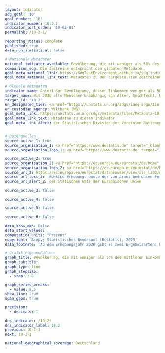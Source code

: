 ```yaml
---
layout: indicator    
sdg_goal: '10'    
goal_number: '10'    
indicator_number: 10.2.1    
indicator_sort_order: '10-02-01'    
permalink: /10-2-1/    

reporting_status: complete    
published: true    
data_non_statistical: false    

# Nationale Metadaten    
national_indicator_available: Bevölkerung, die mit weniger als 50% des mittleren Einkommens lebt    
comparison_sdg: Die Zeitreihe entspricht den globalen Metadaten.    
goal_meta_national_link: https://SdgTestEnvironment.github.io/sdg-indicators/public/Meta/10.2.1.pdf
goal_meta_national_link_text: Metadaten zu den dargestellten Zeitreihen    

# Globale Metadaten    
indicator_name: Anteil der Bevölkerung, dessen Einkommen weniger als 50 Prozent des Medians beträgt, nach Geschlecht, Alter und Menschen mit Behinderungen    
target_name: Bis 2030 alle Menschen unabhängig von Alter, Geschlecht, Behinderung, „Rasse“, Ethnizität, Herkunft, Religion oder wirtschaftlichem oder sonstigem Status zu Selbstbestimmung befähigen und ihre soziale, wirtschaftliche und politische Inklusion fördern    
target_id: '10.2'    
un_designated_tier: <a href="https://unstats.un.org/sdgs/iaeg-sdgs/tier-classification/" title="Klicken Sie hier um weitere Informationen zur UN-Tier-Klassifikation zu erhalten." target="_blank" onclick="return confirm_alert('der Statisischen Devision der Vereinten Nationen','De')>Tier I</a>    
un_custodian_agency: Weltbank (WB)    
goal_meta_link: https://unstats.un.org/sdgs/metadata/files/Metadata-10-02-01.pdf    
goal_meta_link_text: Metadaten zu diesem Indikator    
goal_meta_link_alert: der Statistischen Division der Vereinten Nationen    
    

# Datenquellen
source_active_1: true
source_organisation_1: <a href="https://www.destatis.de" target="_blank"> Statistisches Bundesamt (Destatis) </a>
source_organisation_logo_1: <a href="https://www.destatis.de" target="_blank"><img src="https://g205sdgs.github.io/sdg-indicators/public/OrgImgDe/destatis.png" alt="Logo destatis" style="height:60px; width:148px"/></a>

source_active_2: true
source_organisation_2: <a href="https://ec.europa.eu/eurostat/de/home" target="_blank" onclick="return confirm_alert('des Statischen Amts der Europäischen Union');"> Statisches Amt der Europäischen Union (Eurostat) </a>
source_organisation_logo_2: <a href="https://ec.europa.eu/eurostat/de/home" target="_blank" onclick="return confirm_alert('des Statischen Amts der Europäischen Union');"><img src="https://g205sdgs.github.io/sdg-indicators/public/OrgImgDe/eurostat.png" alt="Logo eurostat" style="height:60px; width:148px"/></a>
source_url_2: https://ec.europa.eu/eurostat/databrowser/view/ilc_li02/default/table?lang=de
source_url_text_2: 'EU-SILC Erhebung: Quote der von Armut bedrohten Personen – Eurostat Tabelle [ilc_li02]'
source_url_alert_2: des Statischen Amts der Europäischen Union

source_active_3: false

source_active_4: false

source_active_5: false

source_active_6: false
    
data_show_map: False    
data_start_values:     
computation_units: "Prozent"    
copyright: '&copy; Statistisches Bundesamt (Destatis), 2023'    
data_footnote: 'Ab dem Erhebungsjahr 2020 gibt es zwei Ergebnisarten: Erst- und Endergebnisse. Die aktuell dargestellten Ergebnisse sind Endergebnisse. Die bislang separat durchgeführte Erhebung "Leben in Europa" (EU-SILC) wurde 2020 in den Mikrozensus als Unterstichprobe integriert. Durch den Wechsel von einer freiwilligen zu einer in Teilen auskunftspflichtigen Befragung verbunden mit einer neuen Stichprobenzusammensetzung ist ein Vergleich der Daten des Erhebungsjahres 2020 mit den Vorjahren nicht möglich (Zeitreihenbruch).'    

# Grafik Eigenschaften    
graph_title: Bevölkerung, die mit weniger als 50% des mittleren Einkommens lebt
graph_subtitle:     
graph_type: line
graph_stepsize: 
  - step: 2.0    

graph_series_breaks:
  - value: 9.5
show_line: true
span_gaps: true

precision:
  - decimals: 1    

dns_indicator: /10-2/
dns_indicator_label: 10.2
previous: 10-1-1    
next: 10-3-1    

national_geographical_coverage: Deutschland    
---
```


<span></span>